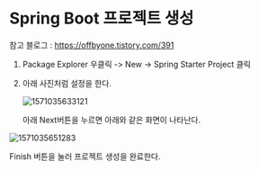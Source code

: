 # Spring Boot 프로젝트 생성

참고 블로그 : https://offbyone.tistory.com/391

1. Package Explorer 우클릭 -> New -> Spring Starter Project 클릭

2. 아래 사진처럼 설정을 한다.

   ![1571035633121](C:\Users\multicampus\AppData\Roaming\Typora\typora-user-images\1571035633121.png)

   아래 Next버튼을 누르면 아래와 같은 화면이 나타난다.

![1571035651283](C:\Users\multicampus\AppData\Roaming\Typora\typora-user-images\1571035651283.png)

Finish 버튼을 눌러 프로젝트 생성을 완료한다.